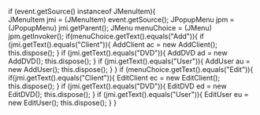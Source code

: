 if (event.getSource() instanceof JMenuItem){    
            JMenuItem jmi = (JMenuItem) event.getSource();
            JPopupMenu jpm = (JPopupMenu) jmi.getParent();
            JMenu menuChoice = (JMenu) jpm.getInvoker();
            if(menuChoice.getText().equals("Add")){
                if (jmi.getText().equals("Client")){
                    AddClient ac = new AddClient();
                    this.dispose();
                }
                if (jmi.getText().equals("DVD")){
                    AddDVD ad = new AddDVD();
                    this.dispose();
                }
                if (jmi.getText().equals("User")){
                    AddUser au = new AddUser();
                    this.dispose();
                } 
            }
            if (menuChoice.getText().equals("Edit")){
                if(jmi.getText().equals("Client")){
                    EditClient ec = new EditClient();
                    this.dispose();
                }
                if (jmi.getText().equals("DVD")){
                    EditDVD ed = new EditDVD();
                    this.dispose();
                }
                if (jmi.getText().equals("User")){
                    EditUser eu = new EditUser();
                    this.dispose();
                } 
            }
